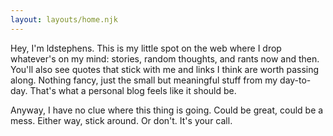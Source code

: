 ```yaml
---
layout: layouts/home.njk
---
```


<div class="illo-container"></div>

Hey, I'm ldstephens. This is my little spot on the web where I drop whatever's on my mind: stories, random thoughts, and rants now and then. You'll also see quotes that stick with me and links I think are worth passing along. Nothing fancy, just the small but meaningful stuff from my day-to-day. That's what a personal blog feels like it should be.

Anyway, I have no clue where this thing is going. Could be great, could be a mess. Either way, stick around. Or don't. It's your call.
